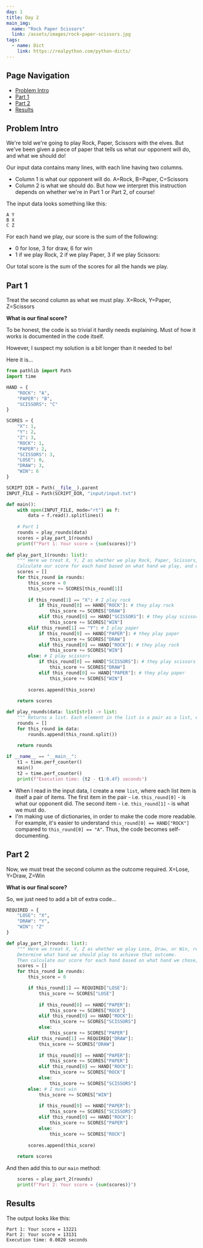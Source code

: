 ```yaml
---
day: 1
title: Day 2
main_img:
  name: "Rock Paper Scissors"
  link: /assets/images/rock-paper-scissors.jpg
tags: 
  - name: Dict
    link: https://realpython.com/python-dicts/
---
```


## Page Navigation

- [Problem Intro](#problem-intro)
- [Part 1](#part-1)
- [Part 2](#part-2)
- [Results](#results)

## Problem Intro

We're told we're going to play Rock, Paper, Scissors with the elves.  But we've been given a piece of paper that tells us what our opponent will do, and what we should do!

Our input data contains many lines, with each line having two columns.
- Column 1 is what our opponent will do.  A=Rock, B=Paper, C=Scissors
- Column 2 is what we should do.  But how we interpret this instruction depends on whether we're in Part 1 or Part 2, of course!

The input data looks something like this:

```text
A Y
B X
C Z
```

For each hand we play, our score is the sum of the following:
- 0 for lose, 3 for draw, 6 for win
- 1 if we play Rock, 2 if we play Paper, 3 if we play Scissors:

Our total score is the sum of the scores for all the hands we play.

## Part 1

Treat the second column as what we must play. X=Rock, Y=Paper, Z=Scissors

**What is our final score?**

To be honest, the code is so trivial it hardly needs explaining.  Must of how it works is documented in the code itself.

However, I suspect my solution is a bit longer than it needed to be!

Here it is...

```python
from pathlib import Path
import time

HAND = {
    "ROCK": "A",
    "PAPER": "B",
    "SCISSORS": "C"
}

SCORES = {
    "X": 1,
    "Y": 2,
    "Z": 3,
    "ROCK": 1,
    "PAPER": 2,
    "SCISSORS": 3,
    "LOSE": 0,
    "DRAW": 3,
    "WIN": 6
}

SCRIPT_DIR = Path(__file__).parent
INPUT_FILE = Path(SCRIPT_DIR, "input/input.txt")

def main():
    with open(INPUT_FILE, mode="rt") as f:
        data = f.read().splitlines()
    
    # Part 1
    rounds = play_rounds(data)
    scores = play_part_1(rounds)
    print(f"Part 1: Your score = {sum(scores)}")
    
def play_part_1(rounds: list):
    """ Here we treat X, Y, Z as whether we play Rock, Paper, Scissors, respectively. 
    Calculate our score for each hand based on what hand we play, and whether we win, lose or draw. """
    scores = []
    for this_round in rounds:
        this_score = 0
        this_score += SCORES[this_round[1]]
        
        if this_round[1] == "X": # I play rock
            if this_round[0] == HAND["ROCK"]: # they play rock
                this_score += SCORES["DRAW"]
            elif this_round[0] == HAND["SCISSORS"]: # they play scissors
                this_score += SCORES["WIN"]
        elif this_round[1] == "Y": # I play paper
            if this_round[0] == HAND["PAPER"]: # they play paper
                this_score += SCORES["DRAW"]
            elif this_round[0] == HAND["ROCK"]: # they play rock
                this_score += SCORES["WIN"]
        else: # I play scissors
            if this_round[0] == HAND["SCISSORS"]: # they play scissors
                this_score += SCORES["DRAW"]
            elif this_round[0] == HAND["PAPER"]: # they play paper
                this_score += SCORES["WIN"]
    
        scores.append(this_score)
    
    return scores              

def play_rounds(data: list[str]) -> list:
    """ Returns a list. Each element in the list is a pair as a list, e.g. ["A", "X"] """
    rounds = []
    for this_round in data:
        rounds.append(this_round.split())
    
    return rounds

if __name__ == "__main__":
    t1 = time.perf_counter()
    main()
    t2 = time.perf_counter()
    print(f"Execution time: {t2 - t1:0.4f} seconds")
```

- When I read in the input data, I create a new `list`, where each list item is itself a pair of items. The first item in the pair - i.e. `this_round[0]` - is what our opponent did.  The second item - i.e. `this_round[1]` - is what we must do.
- I'm making use of dictionaries, in order to make the code more readable.  For example, it's easier to understand `this_round[0] == HAND["ROCK"]` compared to `this_round[0] == "A"`. Thus, the code becomes self-documenting.

## Part 2

Now, we must treat the second column as the outcome required. X=Lose, Y=Draw, Z=Win

**What is our final score?**

So, we just need to add a bit of extra code...

```python
REQUIRED = {
    "LOSE": "X",
    "DRAW": "Y",
    "WIN": "Z"
}

def play_part_2(rounds: list):
    """ Here we treat X, Y, Z as whether we play Lose, Draw, or Win, respectively. 
    Determine what hand we should play to achieve that outcome.
    Then calculate our score for each hand based on what hand we chose, and whether we win, lose or draw. """
    scores = []
    for this_round in rounds:
        this_score = 0

        if this_round[1] == REQUIRED["LOSE"]:
            this_score += SCORES["LOSE"]
            
            if this_round[0] == HAND["PAPER"]:
                this_score += SCORES["ROCK"]
            elif this_round[0] == HAND["ROCK"]:
                this_score += SCORES["SCISSORS"]
            else:
                this_score += SCORES["PAPER"]
        elif this_round[1] == REQUIRED["DRAW"]:
            this_score += SCORES["DRAW"]
            
            if this_round[0] == HAND["PAPER"]:
                this_score += SCORES["PAPER"]
            elif this_round[0] == HAND["ROCK"]:
                this_score += SCORES["ROCK"]
            else:
                this_score += SCORES["SCISSORS"]
        else: # I must win
            this_score += SCORES["WIN"]
            
            if this_round[0] == HAND["PAPER"]:
                this_score += SCORES["SCISSORS"]
            elif this_round[0] == HAND["ROCK"]:
                this_score += SCORES["PAPER"]
            else:
                this_score += SCORES["ROCK"]
    
        scores.append(this_score)
        
    return scores      
```

And then add this to our `main` method:

```python
    scores = play_part_2(rounds)
    print(f"Part 2: Your score = {sum(scores)}")
```

## Results

The output looks like this:

```text
Part 1: Your score = 13221
Part 2: Your score = 13131
Execution time: 0.0020 seconds
```